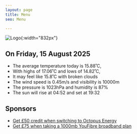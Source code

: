 ```yaml
---
layout: page
title: Menu
seo: Menu

---
```


![Logo](/images/logo.jpg){:width="832px"}

<!-- weather_marker starts -->
## On Friday, 15 August 2025

- The average temperature today is 15.88˚C,
- With highs of 17.06˚C and lows of 14.82˚C,
- It may feel like 15.8˚C with broken clouds
- The wind speed is 0.45m/s and visibility is 10000m
- The pressure is 1023hPa and humidity is 87%
- The sun will rise at 04:52 and set at 19:32

<!-- weather_marker ends -->

## Sponsors

- [Get £50 credit when switching to Octopus Energy](https://bit.ly/3oD1nnS)
- [Get £75 when taking a 1000mb YouFibre broadband plan](https://aklam.io/91zWhU?)
